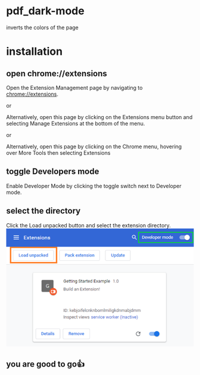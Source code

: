 # pdf_dark-mode
 inverts the colors of the page

# installation
 ## open chrome://extensions
  Open the Extension Management page by navigating to [chrome://extensions](chrome://extensions).
  
  or
  
  Alternatively, open this page by clicking on the Extensions menu button and selecting Manage Extensions at the bottom of the menu.
  
  or
  
  Alternatively, open this page by clicking on the Chrome menu, hovering over More Tools then selecting Extensions

 ## toggle Developers mode
  Enable Developer Mode by clicking the toggle switch next to Developer mode.

 ## select the directory
  Click the Load unpacked button and select the extension directory.
  ![extension page](./ext.png)

 ## you are good to go👍
